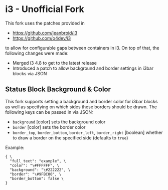 i3 - Unofficial Fork
=====================

This fork uses the patches provided in

* https://github.com/jeanbroid/i3
* https://github.com/o4dev/i3

to allow for configurable gaps between containers in i3. On top of that, the following changes were made:

* Merged i3 4.8 to get to the latest release
* Introduced a patch to allow background and border settings in i3bar blocks via JSON

Status Block Background & Color
-------------------------------

This fork supports setting a background and border color for i3bar blocks as well as specifying on which sides these borders should be drawn. The following keys can be passed in via JSON:

* `background` [color] sets the background color
* `border` [color] sets the border color
* `border_top`, `border_bottom`, `border_left`, `border_right` [boolean] whether to draw a border on the specified side (defaults to `true`)

Example:

````
{ \
  "full_text": "example", \
  "color": "\#FFFFFF", \
  "background": "\#222222", \
  "border": "\#9FBC00", \
  "border_bottom": false \
}
````
